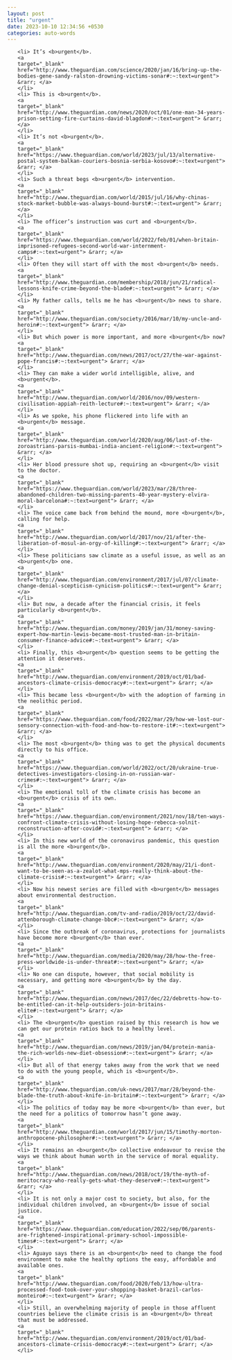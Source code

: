 ```yaml
---
layout: post
title: "urgent"
date: 2023-10-10 12:34:56 +0530
categories: auto-words
---
```

<ol>

    <li> It’s <b>urgent</b>.
    <a 
    target="_blank" 
    href="http://www.theguardian.com/science/2020/jan/16/bring-up-the-bodies-gene-sandy-ralston-drowning-victims-sonar#:~:text=urgent"> &rarr; </a>
    </li>
    <li> This is <b>urgent</b>.
    <a 
    target="_blank" 
    href="http://www.theguardian.com/news/2020/oct/01/one-man-34-years-prison-setting-fire-curtains-david-blagdon#:~:text=urgent"> &rarr; </a>
    </li>
    <li> It’s not <b>urgent</b>.
    <a 
    target="_blank" 
    href="https://www.theguardian.com/world/2023/jul/13/alternative-postal-system-balkan-couriers-bosnia-serbia-kosovo#:~:text=urgent"> &rarr; </a>
    </li>
    <li> Such a threat begs <b>urgent</b> intervention.
    <a 
    target="_blank" 
    href="http://www.theguardian.com/world/2015/jul/16/why-chinas-stock-market-bubble-was-always-bound-burst#:~:text=urgent"> &rarr; </a>
    </li>
    <li> The officer’s instruction was curt and <b>urgent</b>.
    <a 
    target="_blank" 
    href="https://www.theguardian.com/world/2022/feb/01/when-britain-imprisoned-refugees-second-world-war-internment-camps#:~:text=urgent"> &rarr; </a>
    </li>
    <li> Often they will start off with the most <b>urgent</b> needs.
    <a 
    target="_blank" 
    href="http://www.theguardian.com/membership/2018/jun/21/radical-lessons-knife-crime-beyond-the-blade#:~:text=urgent"> &rarr; </a>
    </li>
    <li> My father calls, tells me he has <b>urgent</b> news to share.
    <a 
    target="_blank" 
    href="http://www.theguardian.com/society/2016/mar/10/my-uncle-and-heroin#:~:text=urgent"> &rarr; </a>
    </li>
    <li> But which power is more important, and more <b>urgent</b> now?
    <a 
    target="_blank" 
    href="http://www.theguardian.com/news/2017/oct/27/the-war-against-pope-francis#:~:text=urgent"> &rarr; </a>
    </li>
    <li> They can make a wider world intelligible, alive, and <b>urgent</b>.
    <a 
    target="_blank" 
    href="http://www.theguardian.com/world/2016/nov/09/western-civilisation-appiah-reith-lecture#:~:text=urgent"> &rarr; </a>
    </li>
    <li> As we spoke, his phone flickered into life with an <b>urgent</b> message.
    <a 
    target="_blank" 
    href="http://www.theguardian.com/world/2020/aug/06/last-of-the-zoroastrians-parsis-mumbai-india-ancient-religion#:~:text=urgent"> &rarr; </a>
    </li>
    <li> Her blood pressure shot up, requiring an <b>urgent</b> visit to the doctor.
    <a 
    target="_blank" 
    href="https://www.theguardian.com/world/2023/mar/28/three-abandoned-children-two-missing-parents-40-year-mystery-elvira-moral-barcelona#:~:text=urgent"> &rarr; </a>
    </li>
    <li> The voice came back from behind the mound, more <b>urgent</b>, calling for help.
    <a 
    target="_blank" 
    href="http://www.theguardian.com/world/2017/nov/21/after-the-liberation-of-mosul-an-orgy-of-killing#:~:text=urgent"> &rarr; </a>
    </li>
    <li> These politicians saw climate as a useful issue, as well as an <b>urgent</b> one.
    <a 
    target="_blank" 
    href="http://www.theguardian.com/environment/2017/jul/07/climate-change-denial-scepticism-cynicism-politics#:~:text=urgent"> &rarr; </a>
    </li>
    <li> But now, a decade after the financial crisis, it feels particularly <b>urgent</b>.
    <a 
    target="_blank" 
    href="http://www.theguardian.com/money/2019/jan/31/money-saving-expert-how-martin-lewis-became-most-trusted-man-in-britain-consumer-finance-advice#:~:text=urgent"> &rarr; </a>
    </li>
    <li> Finally, this <b>urgent</b> question seems to be getting the attention it deserves.
    <a 
    target="_blank" 
    href="http://www.theguardian.com/environment/2019/oct/01/bad-ancestors-climate-crisis-democracy#:~:text=urgent"> &rarr; </a>
    </li>
    <li> This became less <b>urgent</b> with the adoption of farming in the neolithic period.
    <a 
    target="_blank" 
    href="https://www.theguardian.com/food/2022/mar/29/how-we-lost-our-sensory-connection-with-food-and-how-to-restore-it#:~:text=urgent"> &rarr; </a>
    </li>
    <li> The most <b>urgent</b> thing was to get the physical documents directly to his office.
    <a 
    target="_blank" 
    href="https://www.theguardian.com/world/2022/oct/20/ukraine-true-detectives-investigators-closing-in-on-russian-war-crimes#:~:text=urgent"> &rarr; </a>
    </li>
    <li> The emotional toll of the climate crisis has become an <b>urgent</b> crisis of its own.
    <a 
    target="_blank" 
    href="https://www.theguardian.com/environment/2021/nov/18/ten-ways-confront-climate-crisis-without-losing-hope-rebecca-solnit-reconstruction-after-covid#:~:text=urgent"> &rarr; </a>
    </li>
    <li> In this new world of the coronavirus pandemic, this question is all the more <b>urgent</b>.
    <a 
    target="_blank" 
    href="http://www.theguardian.com/environment/2020/may/21/i-dont-want-to-be-seen-as-a-zealot-what-mps-really-think-about-the-climate-crisis#:~:text=urgent"> &rarr; </a>
    </li>
    <li> Now his newest series are filled with <b>urgent</b> messages about environmental destruction.
    <a 
    target="_blank" 
    href="http://www.theguardian.com/tv-and-radio/2019/oct/22/david-attenborough-climate-change-bbc#:~:text=urgent"> &rarr; </a>
    </li>
    <li> Since the outbreak of coronavirus, protections for journalists have become more <b>urgent</b> than ever.
    <a 
    target="_blank" 
    href="http://www.theguardian.com/media/2020/may/28/how-the-free-press-worldwide-is-under-threat#:~:text=urgent"> &rarr; </a>
    </li>
    <li> No one can dispute, however, that social mobility is necessary, and getting more <b>urgent</b> by the day.
    <a 
    target="_blank" 
    href="http://www.theguardian.com/news/2017/dec/22/debretts-how-to-be-entitled-can-it-help-outsiders-join-britains-elite#:~:text=urgent"> &rarr; </a>
    </li>
    <li> The <b>urgent</b> question raised by this research is how we can get our protein ratios back to a healthy level.
    <a 
    target="_blank" 
    href="http://www.theguardian.com/news/2019/jan/04/protein-mania-the-rich-worlds-new-diet-obsession#:~:text=urgent"> &rarr; </a>
    </li>
    <li> But all of that energy takes away from the work that we need to do with the young people, which is <b>urgent</b>.
    <a 
    target="_blank" 
    href="http://www.theguardian.com/uk-news/2017/mar/28/beyond-the-blade-the-truth-about-knife-in-britain#:~:text=urgent"> &rarr; </a>
    </li>
    <li> The politics of today may be more <b>urgent</b> than ever, but the need for a politics of tomorrow hasn’t gone away.
    <a 
    target="_blank" 
    href="http://www.theguardian.com/world/2017/jun/15/timothy-morton-anthropocene-philosopher#:~:text=urgent"> &rarr; </a>
    </li>
    <li> It remains an <b>urgent</b> collective endeavour to revise the ways we think about human worth in the service of moral equality.
    <a 
    target="_blank" 
    href="http://www.theguardian.com/news/2018/oct/19/the-myth-of-meritocracy-who-really-gets-what-they-deserve#:~:text=urgent"> &rarr; </a>
    </li>
    <li> It is not only a major cost to society, but also, for the individual children involved, an <b>urgent</b> issue of social justice.
    <a 
    target="_blank" 
    href="https://www.theguardian.com/education/2022/sep/06/parents-are-frightened-inspirational-primary-school-impossible-times#:~:text=urgent"> &rarr; </a>
    </li>
    <li> Aguayo says there is an <b>urgent</b> need to change the food environment to make the healthy options the easy, affordable and available ones.
    <a 
    target="_blank" 
    href="http://www.theguardian.com/food/2020/feb/13/how-ultra-processed-food-took-over-your-shopping-basket-brazil-carlos-monteiro#:~:text=urgent"> &rarr; </a>
    </li>
    <li> Still, an overwhelming majority of people in those affluent countries believe the climate crisis is an <b>urgent</b> threat that must be addressed.
    <a 
    target="_blank" 
    href="http://www.theguardian.com/environment/2019/oct/01/bad-ancestors-climate-crisis-democracy#:~:text=urgent"> &rarr; </a>
    </li>